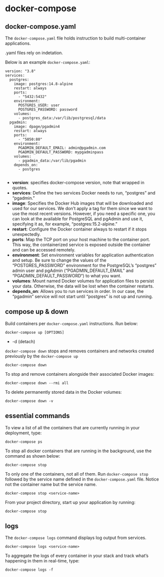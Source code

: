 # docker-compose

## docker-compose.yaml

The `docker-compose.yaml` file holds instruction to build multi-container applications.

.yaml files rely on indetation.

Below is an example `docker-compose.yaml`:

```
version: "3.8"
services:
  postgres:
    image: postgres:14.8-alpine
    restart: always
    ports:
      - "5432:5432"
    environment:
      POSTGRES_USER: user
      POSTGRES_PASSWORD: password
    volumes:
      - postgres_data:/var/lib/postgresql/data
  pgadmin:
    image: dpage/pgadmin4
    restart: always
    ports:
      - "5050:80"
    environment:
      PGADMIN_DEFAULT_EMAIL: admin@pgadmin.com
      PGADMIN_DEFAULT_PASSWORD: mypgadminpass
    volumes:
      - pgadmin_data:/var/lib/pgadmin
    depends_on:
      - postgres


```

- **version**: specifies docker-compose version, note that wrapped in quotes.
- **services**: Define the two services Docker needs to run, “postgres” and “pgadmin.”
- **image**: Specifies the Docker Hub images that will be downloaded and used for our services. We don’t apply a tag for them since we want to use the most recent versions. However, if you need a specific one, you can look at the available for PostgreSQL and pgAdmin and use it, specifying it as, for example, “postgres:15.2-alpine.”
- **restart**: Configure the Docker container always to restart if it stops unexpectedly.
- **ports**: Map the TCP port on your host machine to the container port. This way, the containerized service is exposed outside the container and can be accessed remotely.
- **environment**: Set environment variables for application authentication and setup. Be sure to change the values of the “POSTGRES_PASSWORD” environment for the PostgreSQL’s “postgres” admin user and pgAdmin (“PGADMIN_DEFAULT_EMAIL” and “PGADMIN_DEFAULT_PASSWORD“) to what you want.
- **volumes**: Mount named Docker volumes for application files to persist your data. Otherwise, the data will be lost when the container restarts.
- **depends_on**: Allows you to run services in order. In our case, the “pgadmin” service will not start until “postgres” is not up and running.

## compose up & down

Build containers per `docker-compose.yaml` instructions. Run below:

```
docker-compose up [OPTIONS]
```

- -d (detach)

`docker-compose down` stops and removes containers and networks created previously by the `docker-compose up`

```
docker-compose down
```

To stop and remove containers alongside their associated Docker images:

```
docker-compose down --rmi all
```

To delete permanently stored data in the Docker volumes:

```
docker-compose down -v
```

## essential commands

To view a list of all the containers that are currently running in your deployment, type:

```
docker-compose ps
```

To stop all docker containers that are running in the background, use the command as shown below:

```
docker-compose stop
```

To only one of the containers, not all of them. Run `docker-compose stop` followed by the service name defined in the `docker-compose.yaml` file. Notice not the container name but the service name.

```
docker-compose stop <service-name>
```

From your project directory, start up your application by running:

```
docker-compose stop
```

## logs

The `docker-compose logs` command displays log output from services.

```
docker-compose logs <service-name>
```

To aggregate the logs of every container in your stack and track what’s happening in them in real-time, type:

```
docker-compose logs -f
```
